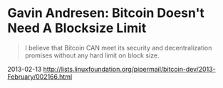 # Gavin Andresen: Bitcoin Doesn't Need A Blocksize Limit

> I believe that Bitcoin CAN meet its security and decentralization promises without any hard limit on block size.

2013-02-13 http://lists.linuxfoundation.org/pipermail/bitcoin-dev/2013-February/002166.html
